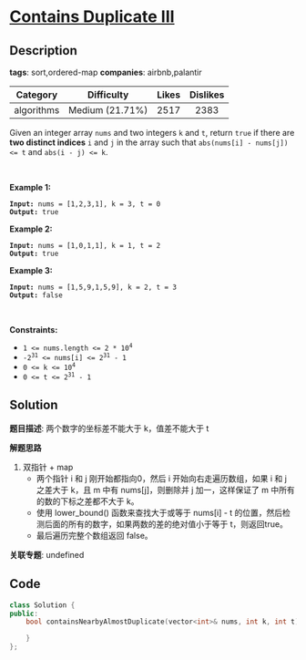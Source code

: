 # [Contains Duplicate III](https://leetcode.com/problems/contains-duplicate-iii/description/)

## Description

**tags**: sort,ordered-map
**companies**: airbnb,palantir

| Category | Difficulty | Likes | Dislikes |
| :------: | :--------: | :---: | :------: |
| algorithms | Medium (21.71%) | 2517 | 2383 |

<p>Given an integer array <code>nums</code> and two integers <code>k</code> and <code>t</code>, return <code>true</code> if there are <strong>two distinct indices</strong> <code>i</code> and <code>j</code> in the array such that <code>abs(nums[i] - nums[j]) &lt;= t</code> and <code>abs(i - j) &lt;= k</code>.</p>

<p>&nbsp;</p>
<p><strong>Example 1:</strong></p>
<pre><code><strong>Input:</strong> nums = [1,2,3,1], k = 3, t = 0
<strong>Output:</strong> true</code></pre><p><strong>Example 2:</strong></p>
<pre><code><strong>Input:</strong> nums = [1,0,1,1], k = 1, t = 2
<strong>Output:</strong> true</code></pre><p><strong>Example 3:</strong></p>
<pre><code><strong>Input:</strong> nums = [1,5,9,1,5,9], k = 2, t = 3
<strong>Output:</strong> false</code></pre>
<p>&nbsp;</p>
<p><strong>Constraints:</strong></p>

<ul>
	<li><code>1 &lt;= nums.length &lt;= 2 * 10<sup>4</sup></code></li>
	<li><code>-2<sup>31</sup> &lt;= nums[i] &lt;= 2<sup>31</sup> - 1</code></li>
	<li><code>0 &lt;= k &lt;= 10<sup>4</sup></code></li>
	<li><code>0 &lt;= t &lt;= 2<sup>31</sup> - 1</code></li>
</ul>

## Solution

**题目描述**: 两个数字的坐标差不能大于 k，值差不能大于 t

**解题思路**

1. 双指针 + map
   - 两个指针 i 和 j 刚开始都指向0，然后 i 开始向右走遍历数组，如果 i 和 j 之差大于 k，且 m 中有 nums[j]，则删除并 j 加一，这样保证了 m 中所有的数的下标之差都不大于 k。
   - 使用 lower_bound() 函数来查找大于或等于 nums[i] - t 的位置，然后检测后面的所有的数字，如果两数的差的绝对值小于等于 t，则返回true。
   - 最后遍历完整个数组返回 false。

**关联专题**: undefined

## Code

```cpp
class Solution {
public:
    bool containsNearbyAlmostDuplicate(vector<int>& nums, int k, int t) {

    }
};
```

